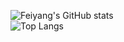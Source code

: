![Feiyang's GitHub stats](https://github-readme-stats.vercel.app/api?username=youshandefeiyang&show_icons=true&theme=radical)  
![Top Langs](https://github-readme-stats.vercel.app/api/top-langs/?username=youshandefeiyang&layout=compact&hide=vue,css,scss,html,Dockerfile&langs_count=8&show_icons=true&theme=radical)
